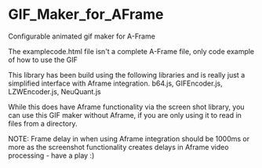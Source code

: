# GIF_Maker_for_AFrame
Configurable animated gif maker for A-Frame

The examplecode.html file isn't a complete A-Frame file, only code example of how to use the GIF

This library has been build using the following libraries and is really just a simplified interface with Aframe integration.
b64.js, GIFEncoder.js, LZWEncoder.js, NeuQuant.js

While this does have Aframe functionality via the screen shot library, you can use this GIF maker without Aframe, if you are only using it to read in files from a directory.

NOTE: Frame delay in when using Aframe integration should be 1000ms or more as the screenshot functionality creates delays in Aframe video processing - have a play :)
